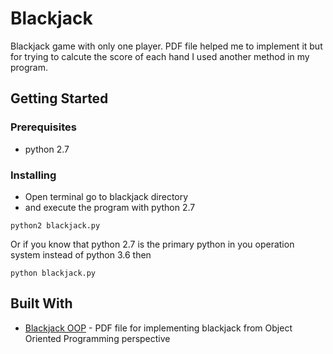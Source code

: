 # Blackjack

Blackjack game with only one player. PDF file helped me to implement it but for trying to calcute the score of each hand I used another method in my program.

## Getting Started


### Prerequisites

* python 2.7


### Installing

* Open terminal go to blackjack directory
* and execute the program with python 2.7

```
python2 blackjack.py
```

Or if you know that python 2.7 is the primary python in you operation system instead of python 3.6 then

```
python blackjack.py
```

## Built With

* [Blackjack OOP](https://github.com/bfarbod/blackjack/blob/master/Blackjack%20implementation%20guide.pdf) - PDF file for implementing blackjack from Object Oriented Programming perspective
